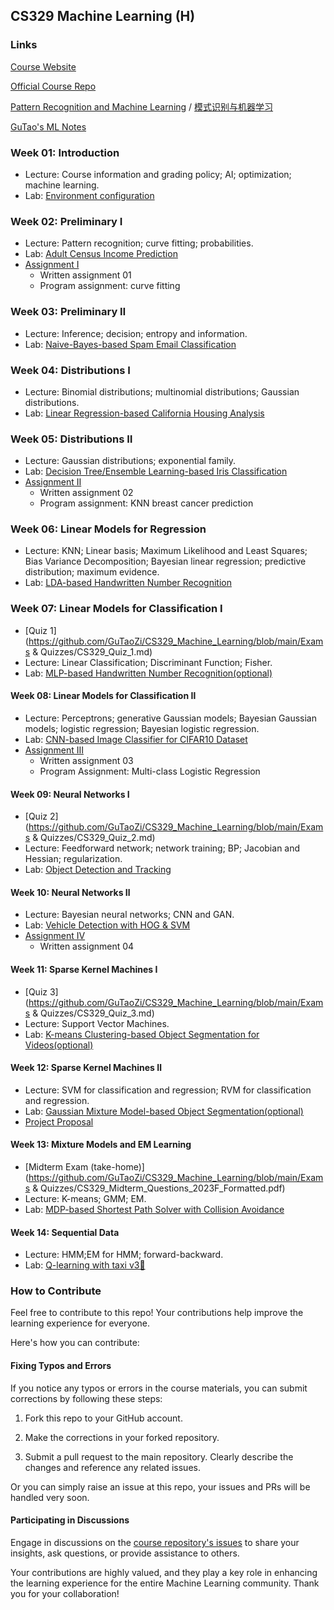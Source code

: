 ## CS329 Machine Learning (H)

### Links

[Course Website](http://hqlab.isus.tech/teaching/CS405/)

[Official Course Repo](https://github.com/SUSTech-ML-Course/Machine-Learning-Course)

[Pattern Recognition and Machine Learning](http://hqlab.isus.tech/teaching/CS405/index_files/textbook.pdf) / [模式识别与机器学习](http://hqlab.isus.tech/teaching/CS405/index_files/textbook_ch.pdf)

[GuTao's ML Notes](https://gutaozi.github.io/2023/09/12/CS329_Notes/)

### Week 01: Introduction

- Lecture: Course information and grading policy; AI; optimization; machine learning.
- Lab: [Environment configuration](https://github.com/GuTaoZi/CS329_Machine_Learning/tree/main/Lab_Materials/Lab01_Introduction)

### Week 02: Preliminary Ⅰ

- Lecture: Pattern recognition; curve fitting; probabilities.
- Lab: [Adult Census Income Prediction](https://github.com/GuTaoZi/CS329_Machine_Learning/tree/main/Lab_Exercises/Lab02_Exercise)
- [Assignment Ⅰ](https://github.com/GuTaoZi/CS329_Machine_Learning/tree/main/Assignments/Assignment01_Preliminary)
  - Written assignment 01
  - Program assignment: curve fitting

### Week 03: Preliminary Ⅱ

- Lecture: Inference; decision; entropy and information.
- Lab: [Naive-Bayes-based Spam Email Classification](https://github.com/GuTaoZi/CS329_Machine_Learning/blob/main/Lab_Exercises/Lab03_Exercise.ipynb)

### Week 04: Distributions Ⅰ

- Lecture: Binomial distributions; multinomial distributions; Gaussian distributions.
- Lab: [Linear Regression-based California Housing Analysis](https://github.com/GuTaoZi/CS329_Machine_Learning/blob/main/Lab_Exercises/Lab04_Exercise.ipynb)

### Week 05: Distributions Ⅱ

- Lecture: Gaussian distributions; exponential family.
- Lab: [Decision Tree/Ensemble Learning-based Iris Classification](https://github.com/GuTaoZi/CS329_Machine_Learning/blob/main/Lab_Exercises/Lab05_Exercise.ipynb)
- [Assignment Ⅱ](https://github.com/GuTaoZi/CS329_Machine_Learning/tree/main/Assignments/Assignment02_Distributions_1)
  - Written assignment 02
  - Program assignment: KNN breast cancer prediction

### Week 06: Linear Models for Regression

- Lecture: KNN; Linear basis; Maximum Likelihood and Least Squares; Bias Variance Decomposition; Bayesian linear regression; predictive distribution; maximum evidence.
- Lab:  [LDA-based Handwritten Number Recognition](https://github.com/GuTaoZi/CS329_Machine_Learning/tree/main/Lab_Exercises/Lab06_Exercise)

### Week 07: Linear Models for Classification Ⅰ

- [Quiz 1](https://github.com/GuTaoZi/CS329_Machine_Learning/blob/main/Exams & Quizzes/CS329_Quiz_1.md)
- Lecture: Linear Classification; Discriminant Function; Fisher.
- Lab: [MLP-based Handwritten Number Recognition(optional)](https://github.com/GuTaoZi/CS329_Machine_Learning/blob/main/Lab_Exercises/Lab07_Exercise.ipynb)

#### Week 08: Linear Models for Classification Ⅱ

- Lecture: Perceptrons; generative Gaussian models; Bayesian Gaussian models; logistic regression; Bayesian logistic regression.
- Lab:  [CNN-based Image Classifier for CIFAR10 Dataset](https://github.com/GuTaoZi/CS329_Machine_Learning/tree/main/Lab_Exercises/Lab08_Exercise)
- [Assignment Ⅲ](https://github.com/GuTaoZi/CS329_Machine_Learning/tree/main/Assignments/Assignment03_Distributions_2)
  - Written assignment 03
  - Program Assignment: Multi-class Logistic Regression

#### Week 09: Neural Networks Ⅰ

- [Quiz 2](https://github.com/GuTaoZi/CS329_Machine_Learning/blob/main/Exams & Quizzes/CS329_Quiz_2.md)
- Lecture: Feedforward network; network training; BP; Jacobian and Hessian; regularization.
- Lab: [Object Detection and Tracking](https://github.com/GuTaoZi/CS329_Machine_Learning/tree/main/Lab_Materials/Lab09_Object_Detection_and_Tracking)

#### Week 10: Neural Networks Ⅱ

- Lecture: Bayesian neural networks; CNN and GAN.
- Lab: [Vehicle Detection with HOG & SVM](https://github.com/GuTaoZi/CS329_Machine_Learning/tree/main/Lab_Exercises/Lab10_Exercise)
- [Assignment Ⅳ](https://github.com/GuTaoZi/CS329_Machine_Learning/tree/main/Assignments/Assignment04_Linear_Models)
  - Written assignment 04

#### Week 11: Sparse Kernel Machines Ⅰ

- [Quiz 3](https://github.com/GuTaoZi/CS329_Machine_Learning/blob/main/Exams & Quizzes/CS329_Quiz_3.md)
- Lecture: Support Vector Machines.
- Lab: [K-means Clustering-based Object Segmentation for Videos(optional)](https://github.com/GuTaoZi/CS329_Machine_Learning/blob/main/Lab_Exercises/Lab11_Exercise.ipynb)

#### Week 12: Sparse Kernel Machines Ⅱ

- Lecture: SVM for classification and regression; RVM for classification and regression.
- Lab: [Gaussian Mixture Model-based Object Segmentation(optional)](https://github.com/GuTaoZi/CS329_Machine_Learning/blob/main/Lab_Exercises/Lab12_Exercise.ipynb)
- [Project Proposal](https://github.com/GuTaoZi/CS329_Machine_Learning/tree/main/Project)

#### Week 13: Mixture Models and EM Learning 

- [Midterm Exam (take-home)](https://github.com/GuTaoZi/CS329_Machine_Learning/blob/main/Exams & Quizzes/CS329_Midterm_Questions_2023F_Formatted.pdf)
- Lecture: K-means; GMM; EM.
- Lab: [MDP-based Shortest Path Solver with Collision Avoidance](https://github.com/GuTaoZi/CS329_Machine_Learning/tree/main/Lab_Exercises/Lab13_Exercise)

#### Week 14: Sequential Data

- Lecture: HMM;EM for HMM; forward-backward.
- Lab: [Q-learning with taxi v3🚕](https://github.com/GuTaoZi/CS329_Machine_Learning/tree/main/Lab_Exercises/Lab14_Exercise.ipynb)

### How to Contribute

Feel free to contribute to this repo! Your contributions help improve the learning experience for everyone.

Here's how you can contribute:

#### Fixing Typos and Errors

If you notice any typos or errors in the course materials, you can submit corrections by following these steps:

1. Fork this repo to your GitHub account.

2. Make the corrections in your forked repository.

3. Submit a pull request to the main repository. Clearly describe the changes and reference any related issues.


Or you can simply raise an issue at this repo, your issues and PRs will be handled very soon.

#### Participating in Discussions

Engage in discussions on the [course repository's issues](https://github.com/GuTaoZi/CS329_Machine_Learning/issues) to share your insights, ask questions, or provide assistance to others.

Your contributions are highly valued, and they play a key role in enhancing the learning experience for the entire Machine Learning community. Thank you for your collaboration!
